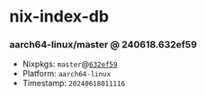 # nix-index-db
### aarch64-linux/master @ 240618.632ef59
- Nixpkgs: `master`@[`632ef59`](https://github.com/NixOS/nixpkgs/commit/632ef59b16567c4ed17f4ab509b51d66befa4462)
- Platform: `aarch64-linux`
- Timestamp: `20240618011116`
